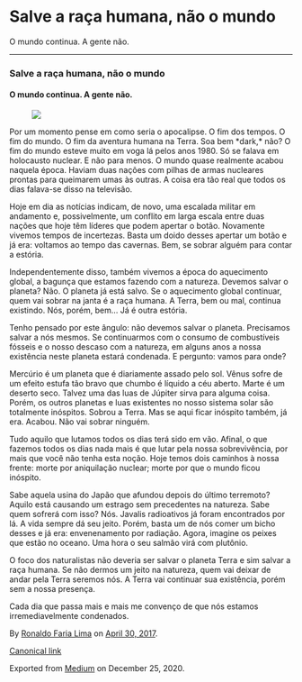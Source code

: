 Salve a raça humana, não o mundo
================================

O mundo continua. A gente não.

------------------------------------------------------------------------

### Salve a raça humana, não o mundo

#### O mundo continua. A gente não.

<figure>
<img src="https://cdn-images-1.medium.com/max/800/1*EjyS8N84s5tlU2_ZJH6tNw.jpeg" class="graf-image" />
</figure>Por um momento pense em como seria o apocalipse. O fim dos
tempos. O fim do mundo. O fim da aventura humana na Terra. Soa bem
*dark,* não? O fim do mundo esteve muito em voga lá pelos anos 1980. Só
se falava em holocausto nuclear. E não para menos. O mundo quase
realmente acabou naquela época. Haviam duas nações com pilhas de armas
nucleares prontas para queimarem umas às outras. A coisa era tão real
que todos os dias falava-se disso na televisão.

Hoje em dia as notícias indicam, de novo, uma escalada militar em
andamento e, possivelmente, um conflito em larga escala entre duas
nações que hoje têm líderes que podem apertar o botão. Novamente vivemos
tempos de incertezas. Basta um doido desses apertar um botão e já era:
voltamos ao tempo das cavernas. Bem, se sobrar alguém para contar a
estória.

Independentemente disso, também vivemos a época do aquecimento global, a
bagunça que estamos fazendo com a natureza. Devemos salvar o planeta?
Não. O planeta já está salvo. Se o aquecimento global continuar, quem
vai sobrar na janta é a raça humana. A Terra, bem ou mal, continua
existindo. Nós, porém, bem… Já é outra estória.

Tenho pensado por este ângulo: não devemos salvar o planeta. Precisamos
salvar a nós mesmos. Se continuarmos com o consumo de combustíveis
fósseis e o nosso descaso com a natureza, em alguns anos a nossa
existência neste planeta estará condenada. E pergunto: vamos para onde?

Mercúrio é um planeta que é diariamente assado pelo sol. Vênus sofre de
um efeito estufa tão bravo que chumbo é líquido a céu aberto. Marte é um
deserto seco. Talvez uma das luas de Júpiter sirva para alguma coisa.
Porém, os outros planetas e luas existentes no nosso sistema solar são
totalmente inóspitos. Sobrou a Terra. Mas se aqui ficar inóspito também,
já era. Acabou. Não vai sobrar ninguém.

Tudo aquilo que lutamos todos os dias terá sido em vão. Afinal, o que
fazemos todos os dias nada mais é que lutar pela nossa sobrevivência,
por mais que você não tenha esta noção. Hoje temos dois caminhos à nossa
frente: morte por aniquilação nuclear; morte por que o mundo ficou
inóspito.

Sabe aquela usina do Japão que afundou depois do último terremoto?
Aquilo está causando um estrago sem precedentes na natureza. Sabe quem
sofrerá com isso? Nós. Javalis radioativos já foram encontrados por lá.
A vida sempre dá seu jeito. Porém, basta um de nós comer um bicho desses
e já era: envenenamento por radiação. Agora, imagine os peixes que estão
no oceano. Uma hora o seu salmão virá com plutônio.

O foco dos naturalistas não deveria ser salvar o planeta Terra e sim
salvar a raça humana. Se não dermos um jeito na natureza, quem vai
deixar de andar pela Terra seremos nós. A Terra vai continuar sua
existência, porém sem a nossa presença.

Cada dia que passa mais e mais me convenço de que nós estamos
irremediavelmente condenados.

By
<a href="https://medium.com/@ronaldolima" class="p-author h-card">Ronaldo Faria Lima</a>
on [April 30, 2017](https://medium.com/p/a3b485eed768).

<a href="https://medium.com/@ronaldolima/salve-a-ra%C3%A7a-humana-n%C3%A3o-o-mundo-a3b485eed768" class="p-canonical">Canonical link</a>

Exported from [Medium](https://medium.com) on December 25, 2020.

